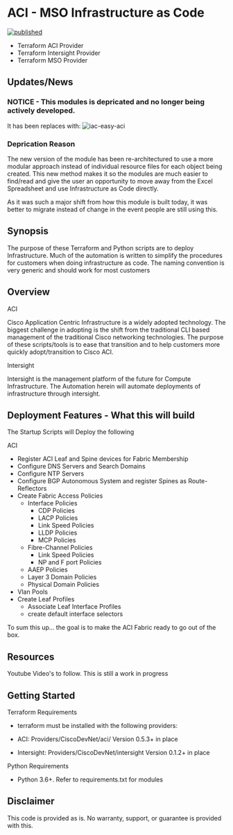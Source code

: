 # ACI - MSO Infrastructure as Code


[![published](https://static.production.devnetcloud.com/codeexchange/assets/images/devnet-published.svg)](https://developer.cisco.com/codeexchange/github/repo/scotttyso/iac)

- Terraform ACI Provider
- Terraform Intersight Provider
- Terraform MSO Provider

## Updates/News

### NOTICE - This modules is depricated and no longer being actively developed.

It has been replaces with: ![iac-easy-aci](https://github.com/scotttyso/iac-easy-aci)

### Deprication Reason

The new version of the module has been re-architectured to use a more modular approach instead of individual resource files for each object being created.  This new method makes it so the modules are much easier to find/read and give the user an opportunity to move away from the Excel Spreadsheet and use Infrastructure as Code directly.

As it was such a major shift from how this module is built today, it was better to migrate instead of change in the event people are still using this.

## Synopsis

The purpose of these Terraform and Python scripts are to deploy Infrastructure.  Much of the automation is written to simplify the procedures for customers when doing infrastructure as code.  The naming convention is very generic and should work for most customers

## Overview

ACI

Cisco Application Centric Infrastructure is a widely adopted technology.  The biggest challenge in adopting is the shift from the traditional CLI based management of the traditional Cisco networking technologies.  The purpose of these scripts/tools is to ease that transition and to help customers more quickly adopt/transition to Cisco ACI.

Intersight

Intersight is the management platform of the future for Compute Infrastructure.  The Automation herein will automate deployments of infrastructure through intersight.

## Deployment Features - What this will build

The Startup Scripts will Deploy the following

ACI

- Register ACI Leaf and Spine devices for Fabric Membership
- Configure DNS Servers and Search Domains
- Configure NTP Servers
- Configure BGP Autonomous System and register Spines as Route-Reflectors
- Create Fabric Access Policies
  - Interface Policies
    - CDP Policies
    - LACP Policies
    - Link Speed Policies
    - LLDP Policies
    - MCP Policies
  - Fibre-Channel Policies
    - Link Speed Policies
    - NP and F port Policies
  - AAEP Policies
  - Layer 3 Domain Policies
  - Physical Domain Policies
- Vlan Pools
- Create Leaf Profiles
  - Associate Leaf Interface Profiles
  - create default interface selectors

To sum this up... the goal is to make the ACI Fabric ready to go out of the box.

## Resources

Youtube Video's to follow.  This is still a work in progress

## Getting Started

Terraform Requirements

- terraform must be installed with the following providers:

- ACI: Providers/CiscoDevNet/aci/ Version 0.5.3+ in place
- Intersight: Providers/CiscoDevNet/intersight Version 0.1.2+ in place

Python Requirements

- Python 3.6+.  Refer to requirements.txt for modules

## Disclaimer

This code is provided as is.  No warranty, support, or guarantee is provided with this.
